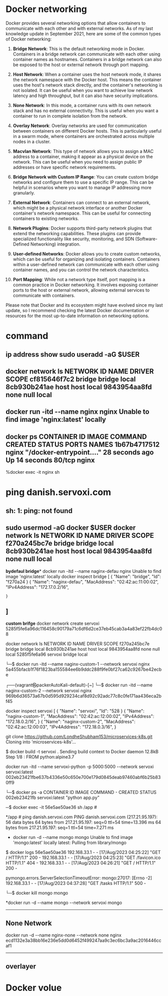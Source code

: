# Docker networking 

Docker provides several networking options that allow containers to communicate with each other and with external networks. As of my last knowledge update in September 2021, here are some of the common types of Docker networking:

1. **Bridge Network**: This is the default networking mode in Docker. Containers in a bridge network can communicate with each other using container names as hostnames. Containers in a bridge network can also be exposed to the host or external network through port mapping.

2. **Host Network**: When a container uses the host network mode, it shares the network namespace with the Docker host. This means the container uses the host's network stack directly, and the container's networking is not isolated. It can be useful when you want to achieve low network latency and high throughput, but it can also have security implications.

3. **None Network**: In this mode, a container runs with its own network stack and has no external connectivity. This is useful when you want a container to run in complete isolation from the network.

4. **Overlay Network**: Overlay networks are used for communication between containers on different Docker hosts. This is particularly useful in a swarm mode, where containers are orchestrated across multiple nodes in a cluster.

5. **Macvlan Network**: This type of network allows you to assign a MAC address to a container, making it appear as a physical device on the network. This can be useful when you need to assign public IP addresses or have specific network requirements.

6. **Bridge Network with Custom IP Range**: You can create custom bridge networks and configure them to use a specific IP range. This can be helpful in scenarios where you want to manage IP addressing more granularly.

7. **External Network**: Containers can connect to an external network, which might be a physical network interface or another Docker container's network namespace. This can be useful for connecting containers to existing networks.

8. **Network Plugins**: Docker supports third-party network plugins that extend the networking capabilities. These plugins can provide specialized functionality like security, monitoring, and SDN (Software-Defined Networking) integration.

9. **User-defined Networks**: Docker allows you to create custom networks, which can be useful for organizing and isolating containers. Containers within a user-defined network can communicate with each other using container names, and you can control the network characteristics.

10. **Port Mapping**: While not a network type itself, port mapping is a common practice in Docker networking. It involves exposing container ports to the host or external network, allowing external services to communicate with containers.

Please note that Docker and its ecosystem might have evolved since my last update, so I recommend checking the latest Docker documentation or resources for the most up-to-date information on networking options.

# command
ip address show 
sudo useradd -aG $USER
----------------------------------------
docker network ls
NETWORK ID     NAME      DRIVER    SCOPE
cf815646f7c2   bridge    bridge    local
8cb930b241ae   host      host      local
9843954aa8fd   none      null      local
--------------------------------------------
docker run -itd --name nginx nginx
Unable to find image 'nginx:latest' locally
-----------------------------------------------------
 docker ps
CONTAINER ID   IMAGE     COMMAND                  CREATED          STATUS          PORTS     NAMES
1b67b4717512   nginx     "/docker-entrypoint.…"   28 seconds ago   Up 14 seconds   80/tcp    nginx
-----------------------------------------------------------------------------------------
%docker exec -it nginx sh
# ping danish.servoxi.com
sh: 1: ping: not found
--------------------------------------------------
 sudo usermod -aG docker $USER
  docker network ls
NETWORK ID     NAME      DRIVER    SCOPE
f270a245bc7e   bridge    bridge    local
8cb930b241ae   host      host      local
9843954aa8fd   none      null      local
---------------------------------------------------
 **bydefaul bridge***
 docker run -itd --name naginx-defau nginx
Unable to find image 'nginx:latest' locally
 docker inspect bridge
[
    {
        "Name": "bridge",
        "Id": "f270a24
    }
    {
    "Name": "naginx-defau",
     "MacAddress": "02:42:ac:11:00:02",
      "IPv4Address": "172.17.0.2/16",

    }
]
 --------------------------------------------------
 **custom brifge**
docker network create servoxi
5285f5fe6a96dc116458c90179a71c6df6d2ce37eb45cab3a4a83ef22fb4dc08

 docker network ls
NETWORK ID     NAME      DRIVER    SCOPE
f270a245bc7e   bridge    bridge    local
8cb930b241ae   host      host      local
9843954aa8fd   none      null      local
5285f5fe6a96   servoxi   bridge    local

└─$ docker run -itd --name naginx-custom-1 --network servoxi nginx
5a455bfacb1f76f1823ba155584ee6b9ddc288f9fe0bf27ca62c9267be42ecbe

┌──(vagrant㉿packerAutoKali-default)-[~]
└─$ docker run -itd --name naginx-custom-2 --network servoxi nginx
969b6d36573a67b0d595d929234caf8d92c92adc77c8c0fe171aa436eca2bf45

 docker inspect servoxi
[
    {
        "Name": "servoxi",
        "Id": "528
    }
    {
    "Name": "naginx-custom-1",
   "MacAddress": "02:42:ac:12:00:02",
    "IPv4Address": "172.18.0.2/16",
   }
   {
      "Name": "naginx-custom-2",
       "MacAddress": "02:42:ac:12:00:03",
       "IPv4Address": "172.18.0.3/16",
   }

git clone https://github.com/LondheShubham153/microservices-k8s.git
Cloning into 'microservices-k8s'...

$ docker build -t servoxi .
Sending build context to Docker daemon   12.8kB
Step 1/8 : FROM python:alpine3.7

docker run -itd --name servoxi-python -p 5000:5000 --network servoxi servoxi:latest
002eb23421fbe637b4336e50c650e700e179d0845deab97460abf6b25b830ff9

└─$ docker ps -a
CONTAINER ID   IMAGE            COMMAND           -       CREATED       STATUS
002eb23421fb   servoxi:latest   "python app.py"   

─$ docker exec -it 56e5ae50ae36 sh
/app #

*/app # ping danish.servoxi.com
PING danish.servoxi.com (217.21.95.197): 56 data bytes
64 bytes from 217.21.95.197: seq=0 ttl=54 time=13.396 ms
64 bytes from 217.21.95.197: seq=1 ttl=54 time=7.271 ms

* docker run -d --name mongo mongo
Unable to find image 'mongo:latest' locally
latest: Pulling from library/mongo

$ docker logs 56e5ae50ae36
192.168.33.1 - - [17/Aug/2023 04:25:22] "GET / HTTP/1.1" 200 -
192.168.33.1 - - [17/Aug/2023 04:25:23] "GET /favicon.ico HTTP/1.1" 404 -
192.168.33.1 - - [17/Aug/2023 04:26:21] "GET / HTTP/1.1" 200 -

pymongo.errors.ServerSelectionTimeoutError: mongo:27017: [Errno -2] 
192.168.33.1 - - [17/Aug/2023 04:37:28] "GET /tasks HTTP/1.1" 500 -

└─$ docker kill mongo
mongo

*docker run -d --name mongo --network servoxi mongo

---------------------------------------------------
**None Network**
------------------------------------------------------

docker run -d --name nginx-none --network none nginx
ecd1132e3a38bb16e236e5dd0d6452f499247aa9c3ec6bc3a9ac2016446ccaf1

---------------------------------------------------
**overlayer**
------------------------------------------------------

# Docker volue



